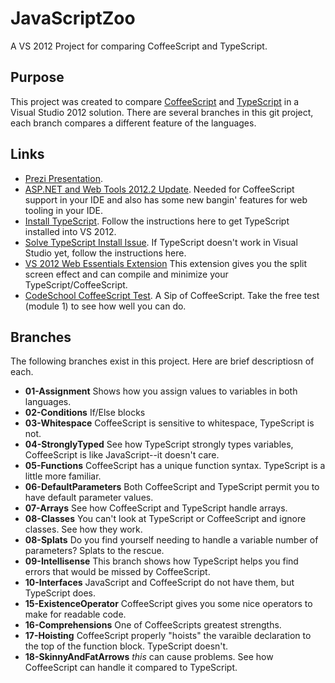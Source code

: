 JavaScriptZoo
=============

A VS 2012 Project for comparing CoffeeScript and TypeScript.

Purpose
-------
This project was created to compare [CoffeeScript](http://www.coffeescript.org) and [TypeScript](http://www.typescriptlang.org/) in a Visual Studio 2012 solution. There are several branches in this git project, each branch compares a different feature of the languages.

Links
-----
- [Prezi Presentation](http://prezi.com/zkhsz49ownaw/coffeescript-vs-typescript/?kw=view-zkhsz49ownaw&rc=ref-15215083).
- [ASP.NET and Web Tools 2012.2 Update](http://www.asp.net/vnext). Needed for CoffeeScript support in your IDE and also has some new bangin' features for web tooling in your IDE.
- [Install TypeScript](http://typescript.codeplex.com/). Follow the instructions here to get TypeScript installed into VS 2012.
- [Solve TypeScript Install Issue](http://bit.ly/QGb6q5). If TypeScript doesn't work in Visual Studio yet, follow the instructions here.
- [VS 2012 Web Essentials Extension](http://visualstudiogallery.msdn.microsoft.com/6ed4c78f-a23e-49ad-b5fd-369af0c2107f) This extension gives you the split screen effect and can compile and minimize your TypeScript/CoffeeScript.
- [CodeSchool CoffeeScript Test](http://coffeescript.codeschool.com/). A Sip of CoffeeScript. Take the free test (module 1) to see how well you can do.

Branches
--------
The following branches exist in this project. Here are brief descriptiosn of each.

- **01-Assignment** Shows how you assign values to variables in both languages.
- **02-Conditions** If/Else blocks
- **03-Whitespace** CoffeeScript is sensitive to whitespace, TypeScript is not.
- **04-StronglyTyped** See how TypeScript strongly types variables, CoffeeScript is like JavaScript--it doesn't care.
- **05-Functions** CoffeeScript has a unique function syntax. TypeScript is a little more familiar.
- **06-DefaultParameters** Both CoffeeScript and TypeScript permit you to have default parameter values.
- **07-Arrays** See how CoffeeScript and TypeScript handle arrays.
- **08-Classes** You can't look at TypeScript or CoffeeScript and ignore classes. See how they work.
- **08-Splats** Do you find yourself needing to handle a variable number of parameters? Splats to the rescue.
- **09-Intellisense** This branch shows how TypeScript helps you find errors that would be missed by CoffeeScript.
- **10-Interfaces** JavaScript and CoffeeScript do not have them, but TypeScript does.
- **15-ExistenceOperator** CoffeeScript gives you some nice operators to make for readable code.
- **16-Comprehensions** One of CoffeeScripts greatest strengths.
- **17-Hoisting** CoffeeScript properly "hoists" the varaible declaration to the top of the function block. TypeScript doesn't.
- **18-SkinnyAndFatArrows** _this_ can cause problems. See how CoffeeScript can handle it compared to TypeScript.
